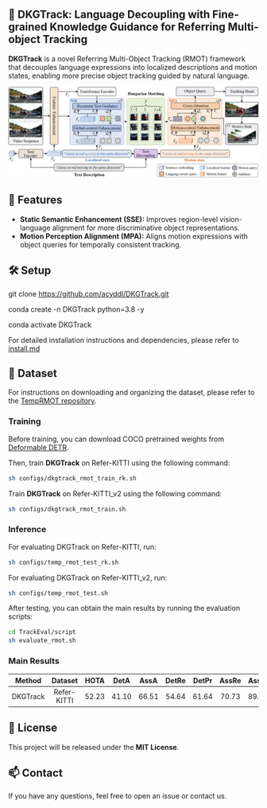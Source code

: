 ## 🚀 DKGTrack: Language Decoupling with Fine-grained Knowledge Guidance for Referring Multi-object Tracking

**DKGTrack** is a novel Referring Multi-Object Tracking (RMOT) framework that decouples language expressions into localized descriptions and motion states, enabling more precise object tracking guided by natural language.
<p align="center"><img src="./assets/framework.png" width="800"/></p>

## 🔧 Features

- **Static Semantic Enhancement (SSE):** Improves region-level vision-language alignment for more discriminative object representations.
- **Motion Perception Alignment (MPA):** Aligns motion expressions with object queries for temporally consistent tracking.

## 🛠️ Setup
git clone https://github.com/acyddl/DKGTrack.git

conda create -n DKGTrack python=3.8 -y

conda activate DKGTrack

For detailed installation instructions and dependencies, please refer to [install.md](https://github.com/acyddl/DKGTrack/blob/main/Install.md)

## 📅 Dataset
For instructions on downloading and organizing the dataset, please refer to the [TempRMOT repository](https://github.com/zyn213/TempRMOT).

### Training
Before training, you can download COCO pretrained weights from [Deformable DETR](https://github.com/fundamentalvision/Deformable-DETR).

Then, train **DKGTrack** on Refer-KITTI using the following command:
```bash
sh configs/dkgtrack_rmot_train_rk.sh
```
Train **DKGTrack** on Refer-KITTI_v2 using the following command:
```bash
sh configs/dkgtrack_rmot_train.sh
```
### Inference
For evaluating DKGTrack on Refer-KITTI, run:
```bash
sh configs/temp_rmot_test_rk.sh
```
For evaluating DKGTrack on Refer-KITTI_v2, run:
```bash
sh configs/temp_rmot_test.sh
```
After testing, you can obtain the main results by running the evaluation scripts:
```bash
cd TrackEval/script
sh evaluate_rmot.sh
```
### Main Results

| **Method** | **Dataset** | **HOTA** | **DetA** | **AssA** | **DetRe** | **DetPr** | **AssRe** | **AssRe** | **LocA** |                                           **URL**                                           |
|:----------:|:-----------:|:--------:|:--------:|:--------:|:---------:|:---------:|:---------:|-----------|----------| :-----------------------------------------------------------------------------------------: |
| DKGTrack  | Refer-KITTI |  52.23   |  41.10   |  66.51   |   54.64   |   61.64  |   70.73   | 89.17     | 90.60   | [model](https://pan.baidu.com/s/1kKCDaUVa5BmsWWxpaR0j8w)(afd5) |
    
## 📜 License

This project will be released under the **MIT License**.

## 📫 Contact

If you have any questions, feel free to open an issue or contact us.

